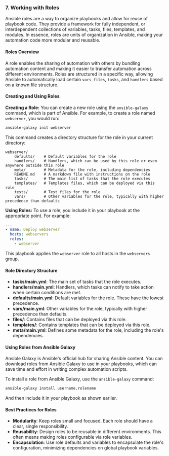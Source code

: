 ### 7. Working with Roles

Ansible roles are a way to organize playbooks and allow for reuse of playbook code. They provide a framework for fully independent, or interdependent collections of variables, tasks, files, templates, and modules. In essence, roles are units of organization in Ansible, making your automation code more modular and reusable.

#### Roles Overview

A role enables the sharing of automation with others by bundling automation content and making it easier to transfer automation across different environments. Roles are structured in a specific way, allowing Ansible to automatically load certain `vars_files`, `tasks`, and `handlers` based on a known file structure.

#### Creating and Using Roles

**Creating a Role:**
You can create a new role using the `ansible-galaxy` command, which is part of Ansible. For example, to create a role named `webserver`, you would run:

```bash
ansible-galaxy init webserver
```

This command creates a directory structure for the role in your current directory:

```
webserver/
    defaults/    # Default variables for the role
    handlers/    # Handlers, which can be used by this role or even anywhere outside this role
    meta/        # Metadata for the role, including dependencies
    README.md    # A markdown file with instructions on the role
    tasks/       # The main list of tasks that the role executes
    templates/   # Templates files, which can be deployed via this role
    tests/       # Test files for the role
    vars/        # Other variables for the role, typically with higher precedence than defaults
```

**Using Roles:**
To use a role, you include it in your playbook at the appropriate point. For example:

```yaml
---
- name: Deploy webserver
  hosts: webservers
  roles:
    - webserver
```

This playbook applies the `webserver` role to all hosts in the `webservers` group.

#### Role Directory Structure

- **tasks/main.yml**: The main set of tasks that the role executes.
- **handlers/main.yml**: Handlers, which tasks can notify to take action when certain conditions are met.
- **defaults/main.yml**: Default variables for the role. These have the lowest precedence.
- **vars/main.yml**: Other variables for the role, typically with higher precedence than defaults.
- **files/**: Contains files that can be deployed via this role.
- **templates/**: Contains templates that can be deployed via this role.
- **meta/main.yml**: Defines some metadata for the role, including the role's dependencies.

#### Using Roles from Ansible Galaxy

Ansible Galaxy is Ansible's official hub for sharing Ansible content. You can download roles from Ansible Galaxy to use in your playbooks, which can save time and effort in writing complex automation scripts.

To install a role from Ansible Galaxy, use the `ansible-galaxy` command:

```bash
ansible-galaxy install username.rolename
```

And then include it in your playbook as shown earlier.

#### Best Practices for Roles

- **Modularity**: Keep roles small and focused. Each role should have a clear, single responsibility.
- **Reusability**: Design roles to be reusable in different environments. This often means making roles configurable via role variables.
- **Encapsulation**: Use role defaults and variables to encapsulate the role's configuration, minimizing dependencies on global playbook variables.
